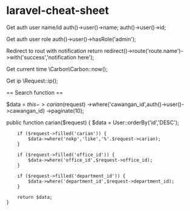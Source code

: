 # laravel-cheat-sheet

Get auth user name/id
  auth()->user()->name;
  auth()->user()->id;

Get auth user role
  auth()->user()->hasRole('admin');

Redirect to rout with notification
  return redirect()->route('route.name')->with('success','notification here');
                        
Get current time
  \Carbon\Carbon::now();
  
Get ip
  \Request::ip();

== Search function ==
   
   $data = $this->carian($request)
            ->where('cawangan_id',auth()->user()->cawangan_id)
            ->paginate(10);
   
   public function carian($request)
    {
        $data = User::orderBy('id','DESC');

        if ($request->filled('carian')) {
            $data->where('nokp','like','%'.$request->carian);
        }

        if ($request->filled('office_id')) {
            $data->where('office_id',$request->office_id);
        }
        
        if ($request->filled('department_id')) {
            $data->where('department_id',$request->department_id);
        }

        return $data;
    }
